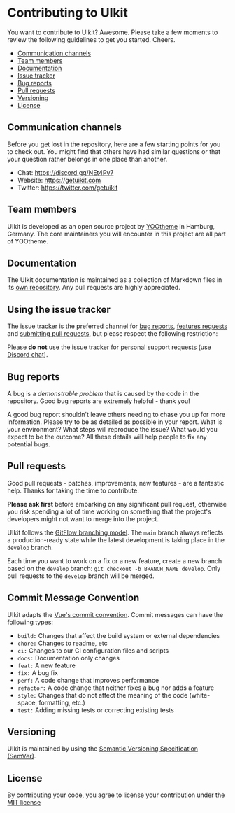 # Contributing to UIkit

You want to contribute to UIkit? Awesome. Please take a few moments to
review the following guidelines to get you started. Cheers.

* [Communication channels](#communication)
* [Team members](#team)
* [Documentation](#documentation)
* [Issue tracker](#issues)
* [Bug reports](#bugs)
* [Pull requests](#pull-requests)
* [Versioning](#versioning)
* [License](#license)

<a name="communication"></a>
## Communication channels

Before you get lost in the repository, here are a few starting points
for you to check out. You might find that others have had similar
questions or that your question rather belongs in one place than another.

* Chat: https://discord.gg/NEt4Pv7
* Website: https://getuikit.com
* Twitter: https://twitter.com/getuikit


<a name="team"></a>
## Team members

UIkit is developed as an open source project by [YOOtheme](http://yootheme.com)
in Hamburg, Germany. The core maintainers you will encounter in this project
are all part of YOOtheme.

## Documentation

The UIkit documentation is maintained as a collection of Markdown files in its
[own repository](https://github.com/uikit/uikit-site). Any pull requests are highly appreciated.

<a name="issues"></a>
## Using the issue tracker

The issue tracker is the preferred channel for [bug reports](#bugs),
[features requests](#features) and [submitting pull
requests](#pull-requests), but please respect the following restriction:

Please **do not** use the issue tracker for personal support requests (use [Discord chat](https://discord.gg/NEt4Pv7)).

<a name="bugs"></a>
## Bug reports

A bug is a _demonstrable problem_ that is caused by the code in the repository.
Good bug reports are extremely helpful - thank you!

A good bug report shouldn't leave others needing to chase you up for more
information. Please try to be as detailed as possible in your report. What is
your environment? What steps will reproduce the issue? What would you expect to
be the outcome? All these details will help people to fix any potential bugs.

<a name="pull-requests"></a>
## Pull requests

Good pull requests - patches, improvements, new features - are a fantastic
help. Thanks for taking the time to contribute.

**Please ask first** before embarking on any significant pull request,
otherwise you risk spending a lot of time working on something that the
project's developers might not want to merge into the project.

UIkit follows the [GitFlow branching model](http://nvie.com/posts/a-successful-git-branching-model). The ```main``` branch always reflects a production-ready state while the latest development is taking place in the ```develop``` branch.

Each time you want to work on a fix or a new feature, create a new branch based on the ```develop``` branch: ```git checkout -b BRANCH_NAME develop```. Only pull requests to the ```develop``` branch will be merged.

<a name="commit-message-convention"></a>
## Commit Message Convention

UIkit adapts the [Vue's commit convention](https://github.com/vuejs/vue/blob/dev/.github/COMMIT_CONVENTION.md). Commit messages can have the following types:

- `build:` Changes that affect the build system or external dependencies
- `chore:` Changes to readme, etc
- `ci:` Changes to our CI configuration files and scripts
- `docs:` Documentation only changes
- `feat:` A new feature
- `fix:` A bug fix
- `perf:` A code change that improves performance
- `refactor:` A code change that neither fixes a bug nor adds a feature
- `style:` Changes that do not affect the meaning of the code (white-space, formatting, etc.)
- `test:` Adding missing tests or correcting existing tests

## Versioning

UIkit is maintained by using the [Semantic Versioning Specification (SemVer)](http://semver.org).

<a name="license"></a>
## License

By contributing your code, you agree to license your contribution under the [MIT license](LICENSE.md)
